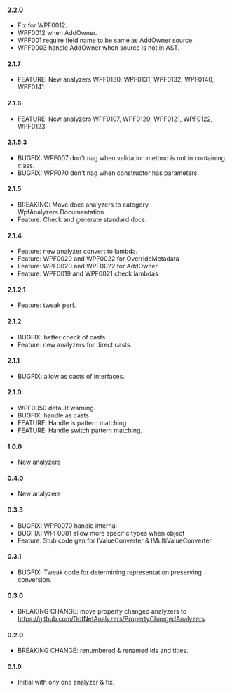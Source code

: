 #### 2.2.0
* Fix for WPF0012.
* WPF0012 when AddOwner.
* WPF001 require field name to be same as AddOwner source.
* WPF0003 handle AddOwner when source is not in AST.

#### 2.1.7
* FEATURE: New analyzers WPF0130, WPF0131, WPF0132, WPF0140, WPF0141

#### 2.1.6
* FEATURE: New analyzers WPF0107, WPF0120, WPF0121, WPF0122, WPF0123

#### 2.1.5.3
* BUGFIX: WPF007 don't nag when validation method is not in containing class.
* BUGFIX: WPF070 don't nag when constructor has parameters.

#### 2.1.5
* BREAKING: Move docs analyzers to category WpfAnalyzers.Documentation.
* Feature: Check and generate standard docs.
 
#### 2.1.4
* Feature: new analyzer convert to lambda.
* Feature: WPF0020 and WPF0022 for OverrideMetadata
* Feature: WPF0020 and WPF0022 for AddOwner
* Feature: WPF0019 and WPF0021 check lambdas

#### 2.1.2.1
* Feature: tweak perf.

#### 2.1.2
* BUGFIX: better check of casts
* Feature: new analyzers for direct casts.

#### 2.1.1
* BUGFIX: allow as casts of interfaces.

#### 2.1.0
* WPF0050 default warning.
* BUGFIX: handle as casts.
* FEATURE: Handle is pattern matching
* FEATURE: Handle switch pattern matching.

#### 1.0.0
* New analyzers

#### 0.4.0
* New analyzers

#### 0.3.3
* BUGFIX: WPF0070 handle internal
* BUGFIX: WPF0081 allow more specific types when object
* Feature: Stub code gen for IValueConverter & IMultiValueConverter

#### 0.3.1
* BUGFIX: Tweak code for determining representation preserving conversion.

#### 0.3.0
* BREAKING CHANGE: move property changed analyzers to https://github.com/DotNetAnalyzers/PropertyChangedAnalyzers.

#### 0.2.0
* BREAKING CHANGE: renumbered & renamed ids and titles.

#### 0.1.0
* Initial with ony one analyzer & fix.
